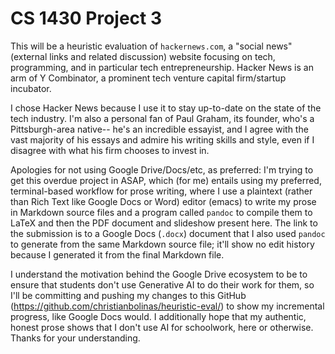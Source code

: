 # CS 1430 Project 3
This will be a heuristic evaluation of `hackernews.com`, a "social news" (external links and related discussion) website focusing on tech, programming, and in particular tech entrepreneurship. Hacker News is an arm of Y Combinator, a prominent tech venture capital firm/startup incubator.

I chose Hacker News because I use it to stay up-to-date on the state of the tech industry. I'm also a personal fan of Paul Graham, its founder, who's a Pittsburgh-area native-- he's an incredible essayist, and I agree with the vast majority of his essays and admire his writing skills and style, even if I disagree with what his firm chooses to invest in.

Apologies for not using Google Drive/Docs/etc, as preferred: I'm trying to get this overdue project in ASAP, which (for me) entails using my preferred, terminal-based workflow for prose writing, where I use a plaintext (rather than Rich Text like Google Docs or Word) editor (emacs) to write my prose in Markdown source files and a program called `pandoc` to compile them to LaTeX and then the PDF document and slideshow present here. The link to the submission is to a Google Docs (`.docx`) document that I also used `pandoc` to generate from the same Markdown source file; it'll show no edit history because I generated it from the final Markdown file. 

I understand the motivation behind the Google Drive ecosystem to be to ensure that students don't use Generative AI to do their work for them, so I'll be committing and pushing my changes to this GitHub (https://github.com/christianbolinas/heuristic-eval/) to show my incremental progress, like Google Docs would. I additionally hope that my authentic, honest prose shows that I don't use AI for schoolwork, here or otherwise. Thanks for your understanding.
